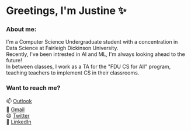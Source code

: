 # Greetings, I'm Justine ✨

### About me:

I'm a Computer Science Undergraduate student with a concentration in Data Science at Fairleigh Dickinson University.  
Recently, I've been intrested in AI and ML, I'm always looking ahead to the future!  
In between classes, I work as a TA for the "FDU CS for All" program, teaching teachers to implement CS in their classrooms.  

### Want to reach me?
📫 [Outlook](j.zangara@student.fdu.edu)  
💬 [Gmail](justinezangara@gmail.com)  
😄 [Twitter](https://x.com/sketchykhumi)  
🌱 [LinkedIn](https://www.linkedin.com/in/justine-zangara-b08055201/)  

<!--
**jazangara/jazangara** is a ✨ _special_ ✨ repository because its `README.md` (this file) appears on your GitHub profile.

Here are some ideas to get you started:

- 🔭 I’m currently working on ...
- 🌱 I’m currently learning ...
- 👯 I’m looking to collaborate on ...
- 🤔 I’m looking for help with ...
- 💬 Ask me about ...
- 📫 How to reach me: ...
- 😄 Pronouns: ...
- ⚡ Fun fact: ...
-->
